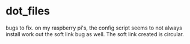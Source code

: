 # dot_files
bugs to fix.
on my raspberry pi's, the config script seems to not always install 
work out the soft link bug as well.  The soft link created is circular.
